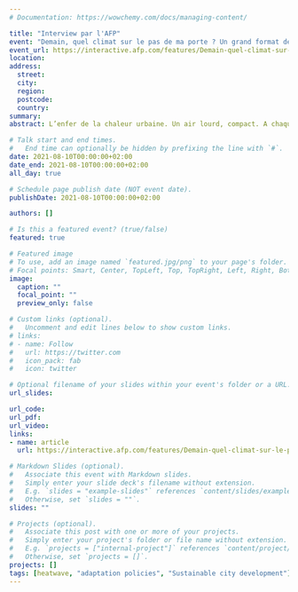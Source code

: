 ```yaml
---
# Documentation: https://wowchemy.com/docs/managing-content/

title: "Interview par l'AFP"
event: "Demain, quel climat sur le pas de ma porte ? Un grand format de l’Agence France-Presse"
event_url: https://interactive.afp.com/features/Demain-quel-climat-sur-le-pas-de-ma-porte_621/
location: 
address:
  street:
  city:
  region:
  postcode:
  country:
summary:  
abstract: L’enfer de la chaleur urbaine. Un air lourd, compact. A chaque canicule estivale, les villes se transforment en étuves et la sensation d’étouffer revient. Traverser la rue devient une épreuve, prendre les transports en commun un exploit. Le moindre espace de verdure est pris d’assaut, les ventes de ventilateurs et climatiseurs explosent. La nuit n’est plus qu'alternance de rêves glacés et réveils en sueur. Le corps souffre. Et dans la torpeur de l’été, des gens meurent. Alors que d’ici 2050, la canicule de 2003 pourrait devenir un été normal, il devient vital de s’adapter, anticiper et limiter le réchauffement climatique, à Paris comme dans beaucoup de grandes villes.

# Talk start and end times.
#   End time can optionally be hidden by prefixing the line with `#`.
date: 2021-08-10T00:00:00+02:00
date_end: 2021-08-10T00:00:00+02:00
all_day: true

# Schedule page publish date (NOT event date).
publishDate: 2021-08-10T00:00:00+02:00

authors: []

# Is this a featured event? (true/false)
featured: true

# Featured image
# To use, add an image named `featured.jpg/png` to your page's folder. 
# Focal points: Smart, Center, TopLeft, Top, TopRight, Left, Right, BottomLeft, Bottom, BottomRight.
image:
  caption: ""
  focal_point: ""
  preview_only: false

# Custom links (optional).
#   Uncomment and edit lines below to show custom links.
# links:
# - name: Follow
#   url: https://twitter.com
#   icon_pack: fab
#   icon: twitter

# Optional filename of your slides within your event's folder or a URL.
url_slides:

url_code:
url_pdf:
url_video:
links:
- name: article
  url: https://interactive.afp.com/features/Demain-quel-climat-sur-le-pas-de-ma-porte_621/spot/paris

# Markdown Slides (optional).
#   Associate this event with Markdown slides.
#   Simply enter your slide deck's filename without extension.
#   E.g. `slides = "example-slides"` references `content/slides/example-slides.md`.
#   Otherwise, set `slides = ""`.
slides: ""

# Projects (optional).
#   Associate this post with one or more of your projects.
#   Simply enter your project's folder or file name without extension.
#   E.g. `projects = ["internal-project"]` references `content/project/deep-learning/index.md`.
#   Otherwise, set `projects = []`.
projects: []
tags: [heatwave, "adaptation policies", "Sustainable city development"]
---
```

